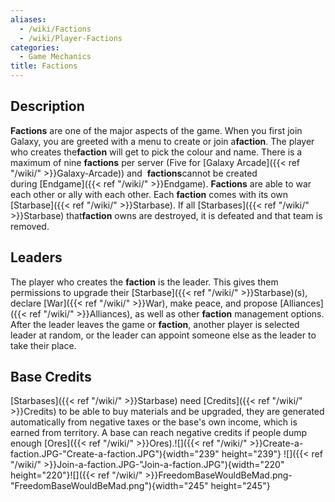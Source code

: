 ```yaml
---
aliases:
  - /wiki/Factions
  - /wiki/Player-Factions
categories:
  - Game Mechanics
title: Factions
---
```


## Description

**Factions** are one of the major aspects of the game. When you first join Galaxy, you are greeted with a menu to create or join a**faction**. The player who creates the**faction** will get to pick the colour and name. There is a maximum of nine **factions** per server (Five for [Galaxy Arcade]({{< ref "/wiki/" >}}Galaxy-Arcade)) and  **factions**cannot be created during [Endgame]({{< ref "/wiki/" >}}Endgame). **Factions** are able to war each other or ally with each other. Each **faction** comes with its own [Starbase]({{< ref "/wiki/" >}}Starbase). If all [Starbases]({{< ref "/wiki/" >}}Starbase) that**faction** owns are destroyed, it is defeated and that team is removed.

## Leaders

The player who creates the **faction** is the leader. This gives them permissions to upgrade their [Starbase]({{< ref "/wiki/" >}}Starbase)(s), declare [War]({{< ref "/wiki/" >}}War), make peace, and propose [Alliances]({{< ref "/wiki/" >}}Alliances), as well as other **faction** management options. After the leader leaves the game or **faction**, another player is selected leader at random, or the leader can appoint someone else as the leader to take their place.

## Base Credits

[Starbases]({{< ref "/wiki/" >}}Starbase) need [Credits]({{< ref "/wiki/" >}}Credits) to be able to buy materials and be upgraded, they are generated automatically from negative taxes or the base's own income, which is earned from territory. A base can reach negative credits if people dump enough [Ores]({{< ref "/wiki/" >}}Ores).![]({{< ref "/wiki/" >}}Create-a-faction.JPG-"Create-a-faction.JPG"){width="239" height="239"} ![]({{< ref "/wiki/" >}}Join-a-faction.JPG-"Join-a-faction.JPG"){width="220" height="220"}![]({{< ref "/wiki/" >}}FreedomBaseWouldBeMad.png-"FreedomBaseWouldBeMad.png"){width="245" height="245"}
